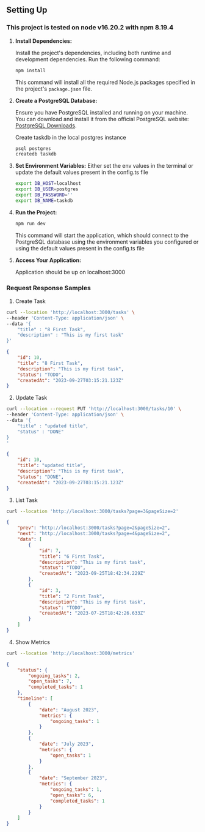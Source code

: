 ## Setting Up

### This project is tested on node v16.20.2 with npm 8.19.4

1. **Install Dependencies:**

   Install the project's dependencies, including both runtime and development dependencies. Run the following command:

   ```bash
   npm install
   ```

   This command will install all the required Node.js packages specified in the project's `package.json` file.

2. **Create a PostgreSQL Database:**

   Ensure you have PostgreSQL installed and running on your machine. You can download and install it from the official PostgreSQL website: [PostgreSQL Downloads](https://www.postgresql.org/download/).

   Create taskdb in the local postgres instance 

   ```bash
   psql postgres
   createdb taskdb
   ```

3. **Set Environment Variables:**
   Either set the env values in the terminal or update the default values present in the config.ts file

   ```bash
   export DB_HOST=localhost
   export DB_USER=postgres
   export DB_PASSWORD=''
   export DB_NAME=taskdb
   ```

4. **Run the Project:**

   ```bash
   npm run dev
   ```

   This command will start the application, which should connect to the PostgreSQL database using the environment variables you configured or using the default values present in the config.ts file

5. **Access Your Application:**

   Application should be up on localhost:3000


### Request Response Samples

1. Create Task 

```bash
curl --location 'http://localhost:3000/tasks' \
--header 'Content-Type: application/json' \
--data '{
    "title" : "8 First Task",
    "description" : "This is my first task"
}'
```

```json
{
    "id": 10,
    "title": "8 First Task",
    "description": "This is my first task",
    "status": "TODO",
    "createdAt": "2023-09-27T03:15:21.123Z"
}
```

2. Update Task

```bash
curl --location --request PUT 'http://localhost:3000/tasks/10' \
--header 'Content-Type: application/json' \
--data '{
    "title" : "updated title",
    "status" : "DONE"
}
'
```

```json
{
    "id": 10,
    "title": "updated title",
    "description": "This is my first task",
    "status": "DONE",
    "createdAt": "2023-09-27T03:15:21.123Z"
}
```

3. List Task 

```bash
curl --location 'http://localhost:3000/tasks?page=3&pageSize=2'
```

```json
{
    "prev": "http://localhost:3000/tasks?page=2&pageSize=2",
    "next": "http://localhost:3000/tasks?page=4&pageSize=2",
    "data": [
        {
            "id": 7,
            "title": "6 First Task",
            "description": "This is my first task",
            "status": "TODO",
            "createdAt": "2023-09-25T18:42:34.229Z"
        },
        {
            "id": 3,
            "title": "2 First Task",
            "description": "This is my first task",
            "status": "TODO",
            "createdAt": "2023-07-25T18:42:26.633Z"
        }
    ]
}
```

4. Show Metrics

```bash
curl --location 'http://localhost:3000/metrics'
```

```json
{
    "status": {
        "ongoing_tasks": 2,
        "open_tasks": 7,
        "completed_tasks": 1
    },
    "timeline": [
        {
            "date": "August 2023",
            "metrics": {
                "ongoing_tasks": 1
            }
        },
        {
            "date": "July 2023",
            "metrics": {
                "open_tasks": 1
            }
        },
        {
            "date": "September 2023",
            "metrics": {
                "ongoing_tasks": 1,
                "open_tasks": 6,
                "completed_tasks": 1
            }
        }
    ]
}
```